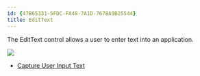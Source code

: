 ```yaml
---
id: {47B65331-5FDC-FA48-7A1D-7678A9B25544}  
title: EditText  
---
```


The EditText control allows a user to enter text into an application.

 [ ![](Images/EditText.png)](Images/EditText.png)

-   [Capture User Input Text](/recipes/android/controls/edittext/capture_user_input_text)